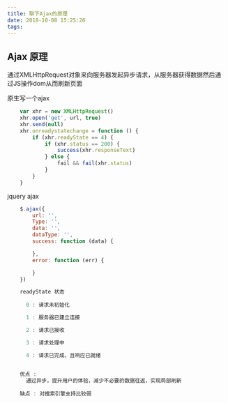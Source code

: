 ```yaml
---
title: 聊下Ajax的原理
date: 2018-10-08 15:25:26
tags:
---
```

## Ajax 原理
通过XMLHttpRequest对象来向服务器发起异步请求，从服务器获得数据然后通过JS操作dom从而刷新页面

原生写一个ajax
```javascript
    var xhr = new XMLHttpRequest()
    xhr.open('get', url, true)
    xhr.send(null)
    xhr.onreadystatechange = function () {
        if (xhr.readyState == 4) {
            if (xhr.status == 200) {
                success(xhr.responseText)
            } else {
                fail && fail(xhr.status)
            }
        }
    }
```

jquery ajax
```javascript
    $.ajax({
        url: '',
        Type: '',
        data: '',
        dataType: '',
        success: function (data) {

        },
        error: function (err) {

        }
    })
```
```javascript
    readyState 状态
      
      0 : 请求未初始化

      1 : 服务器已建立连接

      2 : 请求已接收

      3 : 请求处理中

      4 : 请求已完成，且响应已就绪
    

    优点 : 
      通过异步，提升用户的体验，减少不必要的数据往返，实现局部刷新
      
    缺点 : 对搜索引擎支持比较弱

```
